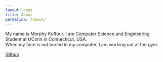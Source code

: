 ```yaml
---
layout: page
title: About
permalink: /about/
---
```


My name is Morphy Kuffour. I am Computer Science and Engineering Student at UConn in Connecticut, USA.  
When my face is not buried in my computer, I am working out at the gym.  

[Github](https://github.com/morphykuffour)
